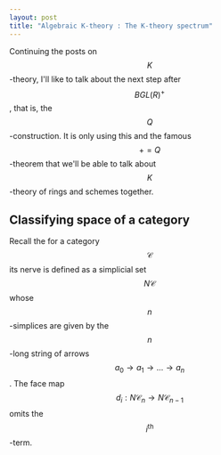 ```yaml
---
layout: post
title: "Algebraic K-theory : The K-theory spectrum"
---
```

Continuing the posts on $$K$$-theory, I'll like to talk about the next step after $$BGL(R)^+$$, that is, the $$Q$$-construction. It is only using this and the famous $$+=Q$$-theorem that we'll be able to talk about $$K$$-theory of rings and schemes together. 

## Classifying space of a category
Recall the for a category $$\mathscr{C}$$ its nerve is defined as a simplicial set $$N\mathscr{C}$$ whose $$n$$-simplices are given by the $$ n$$-long string of arrows $$a_0\to a_1 \to \dots \to a_n$$. The face map $$ d_i : N\mathscr{C}_n \to N\mathscr{C}_{n-1}$$ omits the $$i^\text{th}$$-term.

